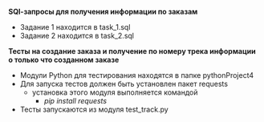 ﻿**SQl-запросы для получения информации по заказам**
- Задание 1 находится в task_1.sql
- Задание 2 находится в task_2.sql

**Тесты на создание заказа и получение по номеру трека информации о только что созданном заказе**
- Модули Python для тестирования находятся в папке pythonProject4
- Для запуска тестов должен быть установлен пакет requests
  - установка этого модуля выполняется командой
    - _pip install requests_
- Тесты запускаются из модуля test_track.py